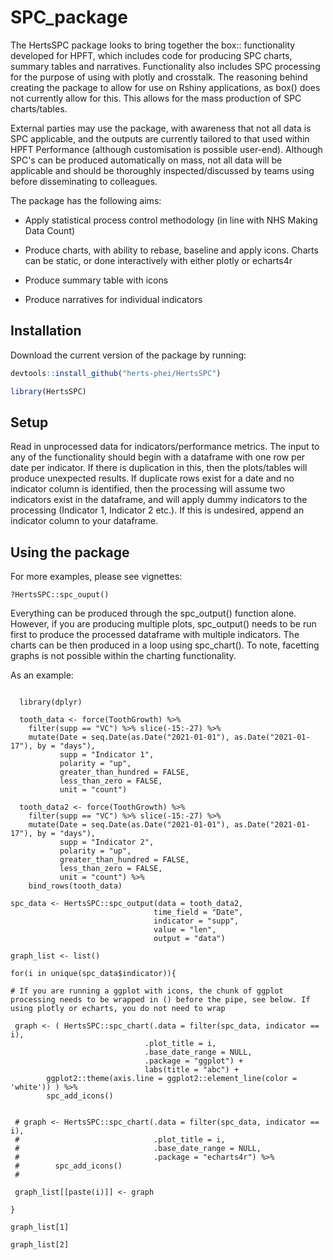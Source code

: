 # SPC_package

The HertsSPC package looks to bring together the box:: functionality developed for HPFT, which includes code for producing SPC charts, summary tables and narratives. Functionality also includes SPC processing for the purpose of using with plotly and crosstalk. The reasoning behind creating the package to allow for use on Rshiny applications, as box() does not currently allow for this. This allows for the mass production of SPC charts/tables.

External parties may use the package, with awareness that not all data is SPC applicable, and the outputs are currently tailored to that used within HPFT Performance (although customisation is possible user-end). Although SPC's can be produced automatically on mass, not all data will be applicable and should be thoroughly inspected/discussed by teams using before disseminating to colleagues.

The package has the following aims:

-   Apply statistical process control methodology (in line with NHS Making Data Count)

-   Produce charts, with ability to rebase, baseline and apply icons. Charts can be static, or done interactively with either plotly or echarts4r

-   Produce summary table with icons

-   Produce narratives for individual indicators

## Installation

Download the current version of the package by running:

``` R
devtools::install_github("herts-phei/HertsSPC")

library(HertsSPC)
```

## Setup

Read in unprocessed data for indicators/performance metrics. The input to any of the functionality should begin with a dataframe with one row per date per indicator. If there is duplication in this, then the plots/tables will produce unexpected results. If duplicate rows exist for a date and no indicator column is identified, then the processing will assume two indicators exist in the dataframe, and will apply dummy indicators to the processing (Indicator 1, Indicator 2 etc.). If this is undesired, append an indicator column to your dataframe.

## Using the package

For more examples, please see vignettes:

```         
?HertsSPC::spc_ouput() 
```

Everything can be produced through the spc_output() function alone. However, if you are producing multiple plots, spc_output() needs to be run first to produce the processed dataframe with multiple indicators. The charts can be then produced in a loop using spc_chart(). To note, facetting graphs is not possible within the charting functionality.

As an example:

```         

  library(dplyr)

  tooth_data <- force(ToothGrowth) %>%
    filter(supp == "VC") %>% slice(-15:-27) %>%
    mutate(Date = seq.Date(as.Date("2021-01-01"), as.Date("2021-01-17"), by = "days"),
           supp = "Indicator 1",
           polarity = "up",
           greater_than_hundred = FALSE,
           less_than_zero = FALSE,
           unit = "count")

  tooth_data2 <- force(ToothGrowth) %>%
    filter(supp == "VC") %>% slice(-15:-27) %>%
    mutate(Date = seq.Date(as.Date("2021-01-01"), as.Date("2021-01-17"), by = "days"),
           supp = "Indicator 2",
           polarity = "up",
           greater_than_hundred = FALSE,
           less_than_zero = FALSE,
           unit = "count") %>%
    bind_rows(tooth_data)

spc_data <- HertsSPC::spc_output(data = tooth_data2, 
                                time_field = "Date",
                                indicator = "supp",
                                value = "len",
                                output = "data")
                     
graph_list <- list()

for(i in unique(spc_data$indicator)){

# If you are running a ggplot with icons, the chunk of ggplot processing needs to be wrapped in () before the pipe, see below. If using plotly or echarts, you do not need to wrap

 graph <- ( HertsSPC::spc_chart(.data = filter(spc_data, indicator == i),
                              .plot_title = i,
                              .base_date_range = NULL, 
                              .package = "ggplot") + 
                              labs(title = "abc") +
        ggplot2::theme(axis.line = ggplot2::element_line(color = 'white')) ) %>%
        spc_add_icons()
        
        
 # graph <- HertsSPC::spc_chart(.data = filter(spc_data, indicator == i),
 #                              .plot_title = i,
 #                              .base_date_range = NULL, 
 #                              .package = "echarts4r") %>% 
 #        spc_add_icons()
 #        
                              
 graph_list[[paste(i)]] <- graph

}

graph_list[1]

graph_list[2]
                   
```
